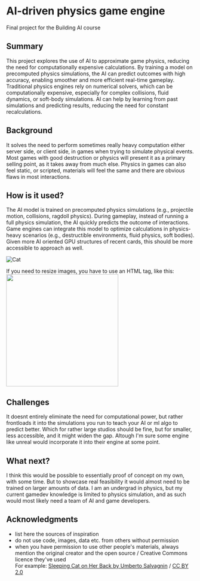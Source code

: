 # AI-driven physics game engine

Final project for the Building AI course

## Summary

This project explores the use of AI to approximate game physics, reducing the need for computationally expensive calculations. By training a model on precomputed physics simulations, the AI can predict outcomes with high accuracy, enabling smoother and more efficient real-time gameplay. Traditional physics engines rely on numerical solvers, which can be computationally expensive, especially for complex collisions, fluid dynamics, or soft-body simulations. AI can help by learning from past simulations and predicting results, reducing the need for constant recalculations.

## Background

It solves the need to perform sometimes really heavy computation either server side, or client side, in games when trying to simulate physical events. Most games with good destruction or physics will present it as a primary selling point, as it takes away from much else. Physics in games can also feel static, or scripted, materials will feel the same and there are obvious flaws in most interactions. 

## How is it used?

The AI model is trained on precomputed physics simulations (e.g., projectile motion, collisions, ragdoll physics). During gameplay, instead of running a full physics simulation, the AI quickly predicts the outcome of interactions. Game engines can integrate this model to optimize calculations in physics-heavy scenarios (e.g., destructible environments, fluid physics, soft bodies). Given more AI oriented GPU structures of recent cards, this should be more accessible to approach as well.


![Cat](https://upload.wikimedia.org/wikipedia/commons/5/5e/Sleeping_cat_on_her_back.jpg)

If you need to resize images, you have to use an HTML tag, like this:
<img src="https://upload.wikimedia.org/wikipedia/commons/5/5e/Sleeping_cat_on_her_back.jpg" width="300">

## Challenges

It doesnt entirely eliminate the need for computational power, but rather frontloads it into the simulations you run to teach your AI or ml algo to predict better. Which for rather large studios should be fine, but for smaller, less accessible, and it might widen the gap. Altough I'm sure some engine like unreal would incorporate it into their engine at some point.

## What next?

I think this would be possible to essentially proof of concept on my own, with some time. But to showcase real feasibility it would almost need to be trained on larger amounts of data. I am an undergrad in physics, but my current gamedev knowledge is limited to physics simulation, and as such would most likely need a team of AI and game developers.


## Acknowledgments

* list here the sources of inspiration 
* do not use code, images, data etc. from others without permission
* when you have permission to use other people's materials, always mention the original creator and the open source / Creative Commons licence they've used
  <br>For example: [Sleeping Cat on Her Back by Umberto Salvagnin](https://commons.wikimedia.org/wiki/File:Sleeping_cat_on_her_back.jpg#filelinks) / [CC BY 2.0](https://creativecommons.org/licenses/by/2.0)
